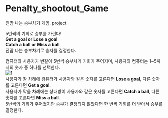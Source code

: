 # Penalty_shootout_Game
진땀 나는 승부차기 게임. project

5번씩의 기회로 승부를 가린다!  
**Get a goal or Lose a goal**  
**Catch a ball or Miss a ball**  
진땀 나는 승부차기로 승자를 결정한다.  
  
컴퓨터와 사용자가 번갈아 5번씩 승부차기 기회가 주어지며, 사용자와 컴퓨터는 1~5까지의 숫자 중 하나를 선택한다.   
![1](https://user-images.githubusercontent.com/42165202/44080278-8d1ec29e-9fe6-11e8-9130-33fa61ce3259.JPG)  
사용자가 찰 차례에 컴퓨터가 사용자와 같은 숫자를 고른다면 **Lose a goal**, 다른 숫자를 고른다면 **Get a goal**.  
사용자가 막을 차례에는 상대방이 사용자와 같은 숫자를 고른다면 **Catch a ball**, 다른 숫자를 고른다면 **Miss a ball**.  
5번씩의 기회가 주어졌지만 승부가 결정되지 않았다면 한 번씩 기회를 더 받아서 승부를 결정한다.  

